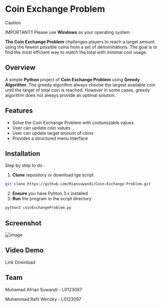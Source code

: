 # Coin Exchange Problem

> [!CAUTION]
> IMPORTANT!! Please use **Windows** as your operating system

**The Coin Exchange Problem** challenges players to reach a target amount using the fewest possible coins from a set of denominations. The goal is to find the most efficient way to match the total with minimal coin usage.

## Overview

A simple **Python** project of **Coin Exchange Problem** using **Greedy Algorithm**. The greedy algorithm always choose the largest available coin until the target of total coin is reached. However in some cases, greedy algorithm does not always provide an optimal solution.

## Features

- Solve the Coin Exchange Problem with costumizable values
- User can update coin values
- User can update target amount of coins
- Provides a structured menu interface

## Installation

Step by step to do :

1. **Clone** repository or download tge script
```bash
git clone https://github.com/Riansuwandi/Coin-Exchange-Problem.git
```
2. **Ensure** you have Pyhton 3.x installed
3. **Run** the program in the script directory
```bash
python3 coinExchangeProblem.py
```
   
## Screenshot
![image](https://github.com/user-attachments/assets/1f32fe53-922c-4dfe-9c20-766917332ee3)

## Video Demo

Link Download


## Team

Muhamad Afrian Suwandi - L0123087

Muhammad Rafli Werizky - L0123097
